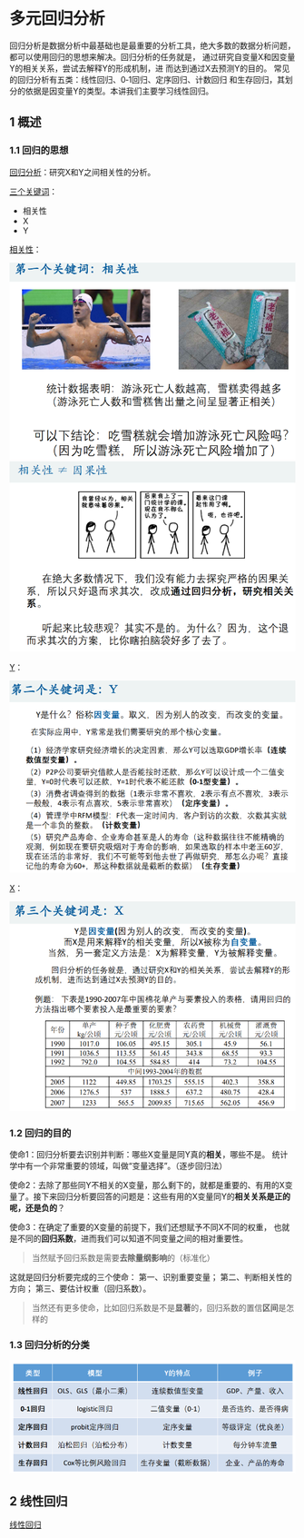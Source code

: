 # 多元回归分析

回归分析是数据分析中最基础也是最重要的分析工具，绝大多数的数据分析问题，都可以使用回归的思想来解决。回归分析的任务就是， 通过研究自变量X和因变量Y的相关关系，尝试去解释Y的形成机制，进 而达到通过X去预测Y的目的。 常见的回归分析有五类：线性回归、0‐1回归、定序回归、计数回归 和生存回归，其划分的依据是因变量Y的类型。本讲我们主要学习线性回归。

## 1 概述

### 1.1 回归的思想

<u>回归分析</u>：研究X和Y之间相关性的分析。

<u>三个关键词</u>：

- 相关性
- X
- Y

<u>相关性</u>：

<img src="README.assets/image-20220730152922519.png" alt="image-20220730152922519" style="zoom:80%;" />

<img src="README.assets/image-20220730152935505.png" alt="image-20220730152935505" style="zoom:80%;" />

<u>Y</u>：

<img src="README.assets/image-20220730153113004.png" alt="image-20220730153113004" style="zoom:80%;" />

<u>X</u>：

<img src="README.assets/image-20220730153446267.png" alt="image-20220730153446267" style="zoom:80%;" />

### 1.2 回归的目的

使命1：回归分析要去识别并判断：哪些X变量是同Y真的**相关**，哪些不是。 统计学中有一个非常重要的领域，叫做“变量选择”。（逐步回归法） 

使命2：去除了那些同Y不相关的X变量，那么剩下的，就都是重要的、有用的X变量了。接下来回归分析要回答的问题是：这些有用的X变量同Y的**相关关系是正的呢，还是负的**？ 

使命3：在确定了重要的X变量的前提下，我们还想赋予不同X不同的权重， 也就是不同的**回归系数**，进而我们可以知道不同变量之间的相对重要性。 

> 当然赋予回归系数是需要**去除量纲影响**的（标准化）

这就是回归分析要完成的三个使命： 第一、识别重要变量； 第二、判断相关性的方向； 第三、要估计权重（回归系数）。

> 当然还有更多使命，比如回归系数是不是**显著**的，回归系数的置信**区间**是怎样的

### 1.3 回归分析的分类

<img src="README.assets/image-20220730154134956.png" alt="image-20220730154134956" style="zoom:80%;" />

## 2 线性回归

[线性回归](线性回归/README.md)



